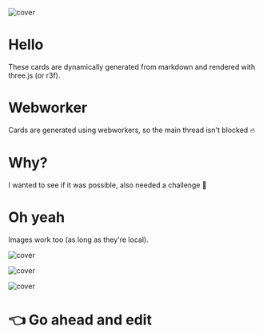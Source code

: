 ![cover](/cover2.diffuse.png,/cover2.specularColor.png)

# Hello

These cards are dynamically generated from markdown and rendered with three.js (or r3f).

# Webworker

Cards are generated using webworkers, so the main thread isn't blocked 🔥

# Why?

I wanted to see if it was possible, also needed a challenge 🦂

# Oh yeah

Images work too (as long as they're local).

![cover](/pic1.specularColor.png,/pic1.diffuse.png)

![cover](/pic2.specularColor.png,/pic2.diffuse.png)

![cover](/pic3.specularColor.png,/pic3.diffuse.png)

# 👈 Go ahead and edit
